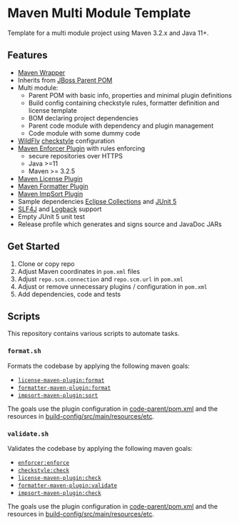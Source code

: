 # Maven Multi Module Template

Template for a multi module project using Maven 3.2.x and Java 11+.

## Features

- [Maven Wrapper](https://maven.apache.org/wrapper/)
- Inherits from [JBoss Parent POM](https://github.com/jboss/jboss-parent-pom)
- Multi module:
  - Parent POM with basic info, properties and minimal plugin definitions
  - Build config containing checkstyle rules, formatter definition and license template
  - BOM declaring project dependencies
  - Parent code module with dependency and plugin management  
  - Code module with some dummy code
- [WildFly](https://github.com/wildfly/wildfly-checkstyle-config) [checkstyle](https://checkstyle.sourceforge.io/) configuration
- [Maven Enforcer Plugin](https://maven.apache.org/enforcer/maven-enforcer-plugin/) with rules enforcing
  - secure repositories over HTTPS
  - Java >=11
  - Maven >= 3.2.5
- [Maven License Plugin](https://mycila.carbou.me/license-maven-plugin/)
- [Maven Formatter Plugin](https://code.revelc.net/formatter-maven-plugin/)
- [Maven ImpSort Plugin](https://code.revelc.net/impsort-maven-plugin/)
- Sample dependencies [Eclipse Collections](https://www.eclipse.org/collections/) and [JUnit 5](https://junit.org/junit5/)
- [SLF4J](https://www.slf4j.org/) and [Logback](https://logback.qos.ch/) support
- Empty JUnit 5 unit test
- Release profile which generates and signs source and JavaDoc JARs

## Get Started

1. Clone or copy repo
2. Adjust Maven coordinates in `pom.xml` files
3. Adjust `repo.scm.connection` and `repo.scm.url` in `pom.xml`
6. Adjust or remove unnecessary plugins / configuration in `pom.xml`
5. Add dependencies, code and tests

## Scripts

This repository contains various scripts to automate tasks.

### `format.sh`

Formats the codebase by applying the following maven goals:

- [`license-maven-plugin:format`](https://mycila.carbou.me/license-maven-plugin/#goals)
- [`formatter-maven-plugin:format`](https://code.revelc.net/formatter-maven-plugin/format-mojo.html)
- [`impsort-maven-plugin:sort`](https://code.revelc.net/impsort-maven-plugin/sort-mojo.html)

The goals use the plugin configuration in [code-parent/pom.xml](code-parent/pom.xml#L84) and the resources in [build-config/src/main/resources/etc](build-config/src/main/resources/etc).  

### `validate.sh`

Validates the codebase by applying the following maven goals:

- [`enforcer:enforce`](https://maven.apache.org/enforcer/maven-enforcer-plugin/enforce-mojo.html)
- [`checkstyle:check`](https://maven.apache.org/plugins/maven-checkstyle-plugin/check-mojo.html)
- [`license-maven-plugin:check`](https://mycila.carbou.me/license-maven-plugin/#goals)
- [`formatter-maven-plugin:validate`](https://code.revelc.net/formatter-maven-plugin/validate-mojo.html)
- [`impsort-maven-plugin:check`](https://code.revelc.net/impsort-maven-plugin/check-mojo.html)

The goals use the plugin configuration in [code-parent/pom.xml](code-parent/pom.xml#L84) and the resources in [build-config/src/main/resources/etc](build-config/src/main/resources/etc).  
